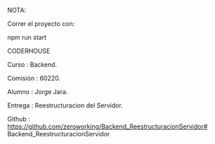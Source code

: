 NOTA:

Correr el proyecto con:

npm run start


CODERHOUSE

Curso       : Backend.

Comisión    : 60220.

Alumno      : Jorge Jara.

Entrega     : Reestructuracion del Servidor.

Github      : https://github.com/zeroworking/Backend_ReestructuracionServidor# Backend_ReestructuracionServidor
